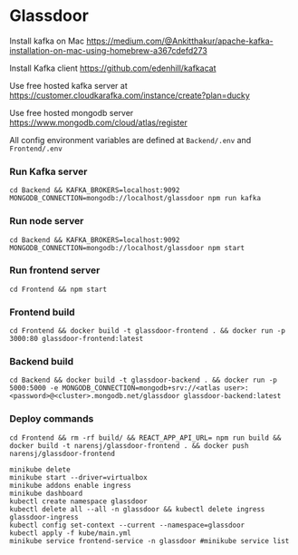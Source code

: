 # Glassdoor
Install kafka on Mac https://medium.com/@Ankitthakur/apache-kafka-installation-on-mac-using-homebrew-a367cdefd273

Install Kafka client https://github.com/edenhill/kafkacat

Use free hosted kafka server at https://customer.cloudkarafka.com/instance/create?plan=ducky

Use free hosted mongodb server https://www.mongodb.com/cloud/atlas/register

All config environment variables are defined at `Backend/.env` and `Frontend/.env`
### Run Kafka server

```
cd Backend && KAFKA_BROKERS=localhost:9092 MONGODB_CONNECTION=mongodb://localhost/glassdoor npm run kafka
```

### Run node server
```
cd Backend && KAFKA_BROKERS=localhost:9092 MONGODB_CONNECTION=mongodb://localhost/glassdoor npm start
```

### Run frontend server
```
cd Frontend && npm start
```

### Frontend build
```
cd Frontend && docker build -t glassdoor-frontend . && docker run -p 3000:80 glassdoor-frontend:latest
```

### Backend build
```
cd Backend && docker build -t glassdoor-backend . && docker run -p 5000:5000 -e MONGODB_CONNECTION=mongodb+srv://<atlas user>:<password>@<cluster>.mongodb.net/glassdoor glassdoor-backend:latest
```
### Deploy commands
```
cd Frontend && rm -rf build/ && REACT_APP_API_URL= npm run build && docker build -t narensj/glassdoor-frontend . && docker push narensj/glassdoor-frontend

minikube delete
minikube start --driver=virtualbox
minikube addons enable ingress
minikube dashboard
kubectl create namespace glassdoor
kubectl delete all --all -n glassdoor && kubectl delete ingress glassdoor-ingress
kubectl config set-context --current --namespace=glassdoor
kubectl apply -f kube/main.yml
minikube service frontend-service -n glassdoor #minikube service list
```
